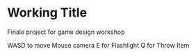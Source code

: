 # Working Title
Finale project for game design workshop


   WASD to move
   Mouse camera
   E for Flashlight
   Q for Throw Item
